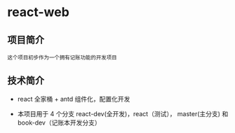 # react-web

## 项目简介

    这个项目初步作为一个拥有记账功能的开发项目

## 技术简介

- react 全家桶 + antd 组件化，配置化开发

- 本项目用于 4 个分支 react-dev(全开发)，react（测试）， master(主分支) 和 book-dev（记账本开发分支）
